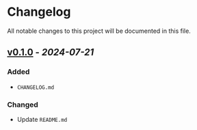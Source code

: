 # Changelog

All notable changes to this project will be documented in this file.

## [v0.1.0] - _2024-07-21_

### Added

- `CHANGELOG.md`

### Changed

- Update `README.md`

[v0.1.0]: https://github.com/trieunvt/git-flow-workflow/releases/tag/v0.1.0
